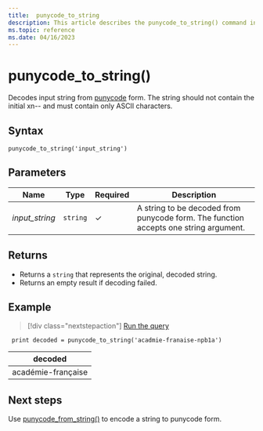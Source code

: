 ```yaml
---
title:  punycode_to_string 
description: This article describes the punycode_to_string() command in Azure Data Explorer.
ms.topic: reference
ms.date: 04/16/2023
---
```


# punycode_to_string()

Decodes input string from [punycode](https://en.wikipedia.org/wiki/Punycode) form. The string should not contain the initial xn-- and must contain only ASCII characters.

## Syntax

`punycode_to_string('input_string')`

## Parameters

| Name | Type | Required | Description |
|--|--|--|--|
| *input_string* | `string` | &check; | A string to be decoded from punycode form. The function accepts one string argument.

## Returns

* Returns a `string` that represents the original, decoded string.
* Returns an empty result if decoding failed.

## Example

> [!div class="nextstepaction"]
> <a href="https://dataexplorer.azure.com/clusters/help/databases/Samples?query=H4sIAAAAAAAAAysoyswrUUhJTc5PSU1RsFUoKM2rBLHjS/Lji0uAkuka6onJiSm5mam6aUWJeYmZxam6eQVJhonqmgCaLR+2PAAAAA==" target="_blank">Run the query</a>

```kusto
 print decoded = punycode_to_string('acadmie-franaise-npb1a')
```

|decoded|
|---|
|académie-française|

## Next steps

Use [punycode_from_string()](punycode-from-string.md) to encode a string to punycode form.
